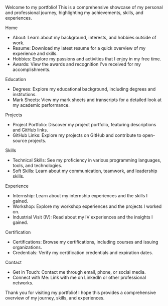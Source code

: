 Welcome to my portfolio! This is a comprehensive showcase of my personal and professional journey, highlighting my achievements, skills, and experiences.

Home

- About: Learn about my background, interests, and hobbies outside of work.
- Resume: Download my latest resume for a quick overview of my experience and skills.
- Hobbies: Explore my passions and activities that I enjoy in my free time.
- Awards: View the awards and recognition I've received for my accomplishments.

Education

- Degrees: Explore my educational background, including degrees and institutions.
- Mark Sheets: View my mark sheets and transcripts for a detailed look at my academic performance.

Projects

- Project Portfolio: Discover my project portfolio, featuring descriptions and GitHub links.
- GitHub Links: Explore my projects on GitHub and contribute to open-source projects.

Skills

- Technical Skills: See my proficiency in various programming languages, tools, and technologies.
- Soft Skills: Learn about my communication, teamwork, and leadership skills.

Experience

- Internship: Learn about my internship experiences and the skills I gained.
- Workshop: Explore my workshop experiences and the projects I worked on.
- Industrial Visit (IV): Read about my IV experiences and the insights I gained.

Certification

- Certifications: Browse my certifications, including courses and issuing organizations.
- Credentials: Verify my certification credentials and expiration dates.

Contact

- Get in Touch: Contact me through email, phone, or social media.
- Connect with Me: Link with me on LinkedIn or other professional networks.

Thank you for visiting my portfolio! I hope this provides a comprehensive overview of my journey, skills, and experiences.
